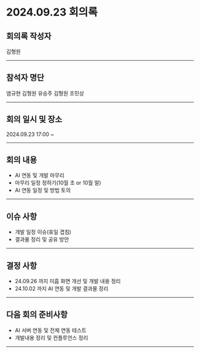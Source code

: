 # 2024.09.23 회의록
## 회의록 작성자
김형원
***
## 참석자 명단
염규현
김형원
유승주
김형원
조민상
***
## 회의 일시 및 장소
2024.09.23 17:00 ~


***
## 회의 내용
- AI 연동 및 개발 마무리
- 마무리 일정 정하기(10월 초 or 10월 말)
- AI 연동 일정 및 방법 토의

***
## 이슈 사항
- 개발 일정 이슈(휴일 겹침)
- 결과물 정리 및 공유 방안


***
## 결정 사항
- 24.09.26 까지 미흡 화면 개선 및 개발 내용 정리
- 24.10.02 까지 AI 연동 및 개발 결과물 정리



***
## 다음 회의 준비사항
- AI 서버 연동 및 전체 연동 테스트
- 개발내용 정리 및 컨플루언스 정리
***


